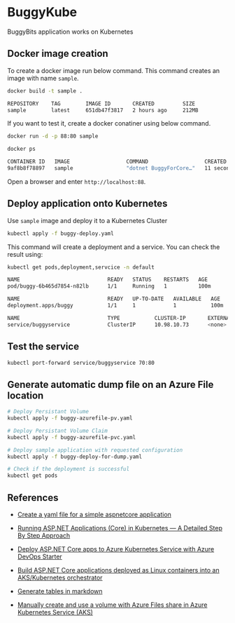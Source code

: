 # BuggyKube
BuggyBits application works on Kubernetes

## Docker image creation

To create a docker image run below command.
This command creates an image with name `sample`.
```bash
docker build -t sample .

REPOSITORY    TAG        IMAGE ID       CREATED         SIZE
sample        latest     651db47f3817   2 hours ago     212MB
```
If you want to test it, create a docker conatiner using below command.
```bash
docker run -d -p 88:80 sample

docker ps

CONTAINER ID   IMAGE                  COMMAND                  CREATED             STATUS             PORTS                    NAMES
9af8b8f78897   sample                 "dotnet BuggyForCore…"   11 seconds ago      Up 9 seconds       0.0.0.0:88->80/tcp       amazing_bar
```
Open a browser and enter `http://localhost:88`.

## Deploy application onto Kubernetes

Use `sample` image and deploy it to a Kubernetes Cluster
```bash
kubectl apply -f buggy-deploy.yaml
```

This command will create a deployment and a service.
You can check the result using:
```bash
kubectl get pods,deployment,servcice -n default

NAME                            READY   STATUS    RESTARTS   AGE
pod/buggy-6b465d7854-n82lb      1/1     Running   1          100m

NAME                            READY   UP-TO-DATE   AVAILABLE   AGE
deployment.apps/buggy           1/1     1            1           100m

NAME                            TYPE           CLUSTER-IP       EXTERNAL-IP   PORT(S)          AGE
service/buggyservice            ClusterIP      10.98.10.73      <none>        80/TCP           100m
```
## Test the service 
```bash
kubectl port-forward service/buggyservice 70:80
```

## Generate automatic dump file on an Azure File location
```bash
# Deploy Persistant Volume
kubectl apply -f buggy-azurefile-pv.yaml

# Deploy Persistant Volume Claim
kubectl apply -f buggy-azurefile-pvc.yaml

# Deploy sample application with requested configuration
kubectl apply -f buggy-deploy-for-dump.yaml

# Check if the deployment is successful
kubectl get pods
```

## References

- [Create a yaml file for a simple aspnetcore application](https://docs.docker.com/engine/examples/dotnetcore/)

- [Running ASP.NET Applications (Core) in Kubernetes — A Detailed Step By Step Approach](https://bterkaly.medium.com/running-asp-net-applications-in-kubernetes-a-detailed-step-by-step-approach-96c98f273d1a)

- [Deploy ASP.NET Core apps to Azure Kubernetes Service with Azure DevOps Starter](https://docs.microsoft.com/en-us/azure/devops-project/azure-devops-project-aks)

- [Build ASP.NET Core applications deployed as Linux containers into an AKS/Kubernetes orchestrator](https://docs.microsoft.com/en-us/dotnet/architecture/containerized-lifecycle/design-develop-containerized-apps/build-aspnet-core-applications-linux-containers-aks-kubernetes)

- [Generate tables in markdown](https://www.tablesgenerator.com/markdown_tables)

- [Manually create and use a volume with Azure Files share in Azure Kubernetes Service (AKS)](https://docs.microsoft.com/en-us/azure/aks/azure-files-volume)
